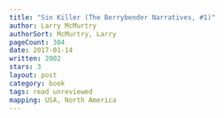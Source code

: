 ```yaml
---
title: "Sin Killer (The Berrybender Narratives, #1)"
author: Larry McMurtry
authorSort: McMurtry, Larry
pageCount: 304
date: 2017-01-14
written: 2002
stars: 3
layout: post
category: book
tags: read unreviewed
mapping: USA, North America
---
```

